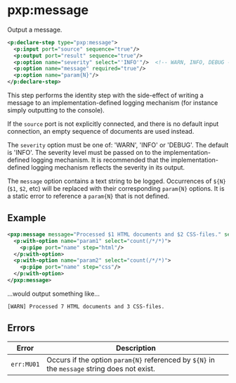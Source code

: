# pxp:message

Output a message.

```xml
<p:declare-step type="pxp:message">
  <p:input port="source" sequence="true"/>
  <p:output port="result" sequence="true"/>
  <p:option name="severity" select="'INFO'"/>  <!-- WARN, INFO, DEBUG -->
  <p:option name="message" required="true"/>
  <p:option name="param{N}"/>
</p:declare-step>
```

This step performs the identity step with the side-effect of
writing a message to an implementation-defined logging
mechanism (for instance simply outputting to the console).

If the `source` port is not explicitly connected, and there
is no default input connection, an empty sequence of documents
are used instead.

The `severity` option must be one of: 'WARN', 'INFO' or
'DEBUG'. The default is 'INFO'. The severity level must be
passed on to the implementation-defined logging mechanism.
It is recommended that the implementation-defined logging
mechanism reflects the severity in its output.

The `message` option contains a text string to be logged.
Occurrences of `${N}` (`$1`, `$2`, etc) will be replaced with
their corresponding `param{N}` options. It is a static error
to reference a `param{N}` that is not defined.

## Example

```xml
<pxp:message message="Processed $1 HTML documents and $2 CSS-files." severity="WARN">
  <p:with-option name="param1" select="count(/*/*)">
    <p:pipe port="name" step="html"/>
  </p:with-option>
  <p:with-option name="param2" select="count(/*/*)">
    <p:pipe port="name" step="css"/>
  </p:with-option>
</pxp:message>
```

...would output something like...

```text
[WARN] Processed 7 HTML documents and 3 CSS-files.
```

## Errors

Error      | Description
---------- | -----------
`err:MU01` | Occurs if the option `param{N}` referenced by `${N}` in the `message` string does not exist.